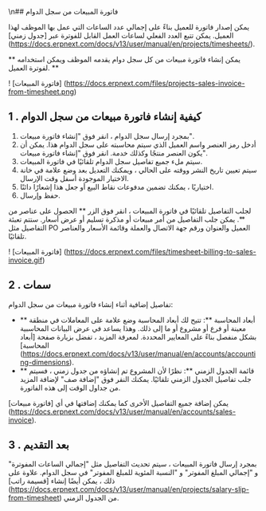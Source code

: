 \n## فاتورة المبيعات من سجل الدوام

يمكن إصدار فاتورة للعميل بناءً على إجمالي عدد الساعات التي عمل بها الموظف لهذا العميل. يمكن تتبع العدد الفعلي لساعات العمل القابل للفوترة عبر [جدول زمني] (https://docs.erpnext.com/docs/v13/user/manual/en/projects/timesheets/).

** يمكن إنشاء فاتورة مبيعات من كل سجل دوام يقدمه الموظف ويمكن استخدامه لفوترة العميل. **

! [فاتورة المبيعات] (https://docs.erpnext.com/files/projects-sales-invoice-from-timesheet.png)

## 1 \. كيفية إنشاء فاتورة مبيعات من سجل الدوام

1. بمجرد إرسال سجل الدوام ، انقر فوق "إنشاء فاتورة مبيعات".
2. أدخل رمز العنصر واسم العميل الذي سيتم محاسبته على سجل الدوام هذا. يمكن أن يكون العنصر منتجًا وكذلك خدمة. انقر فوق "إنشاء فاتورة مبيعات".
3. سيتم ملء جميع تفاصيل سجل الدوام تلقائيًا في فاتورة المبيعات.
4. سيتم تعيين تاريخ النشر ووقته على الحالي ، ويمكنك التعديل بعد وضع علامة في خانة الاختيار الموجودة أسفل وقت الإرسال.
5. اختياريًا ، يمكنك تضمين مدفوعات نقاط البيع أو جعل هذا إشعارًا دائنًا.
6. حفظ وإرسال.

لجلب التفاصيل تلقائيًا في فاتورة المبيعات ، انقر فوق الزر ** الحصول على عناصر من **. يمكن جلب التفاصيل من أمر مبيعات أو مذكرة تسليم أو عرض أسعار. ستتم تعبئة التفاصيل مثل PO العميل والعنوان ورقم جهة الاتصال والعملة وقائمة الأسعار والعناصر تلقائيًا.

! [فاتورة المبيعات] (https://docs.erpnext.com/files/timesheet-billing-to-sales-invoice.gif)

## 2 \. سمات

تفاصيل إضافية أثناء إنشاء فاتورة مبيعات من سجل الدوام:

* ** أبعاد المحاسبة **: تتيح لك أبعاد المحاسبة وضع علامة على المعاملات في منطقة معينة أو فرع أو مشروع أو ما إلى ذلك. وهذا يساعد في عرض البيانات المحاسبية بشكل منفصل بناءً على المعايير المحددة. لمعرفة المزيد ، تفضل بزيارة صفحة [أبعاد المحاسبة] (https://docs.erpnext.com/docs/v13/user/manual/en/accounts/accounting-dimensions).
* ** قائمة الجدول الزمني **: نظرًا لأن المشروع تم إنشاؤه من جدول زمني ، فسيتم جلب تفاصيل الجدول الزمني تلقائيًا. يمكنك النقر فوق "إضافة صف" لإضافة المزيد من جداول الوقت إلى هذه الفاتورة.

يمكن إضافة جميع التفاصيل الأخرى كما يمكنك إضافتها في أي [فاتورة مبيعات] (https://docs.erpnext.com/docs/v13/user/manual/en/accounts/sales-invoice).

## 3 \. بعد التقديم

بمجرد إرسال فاتورة المبيعات ، سيتم تحديث التفاصيل مثل "إجمالي الساعات المفوترة" و "إجمالي المبلغ المفوتر" و "النسبة المئوية للمبلغ المفوتر" في سجل الدوام. علاوة على ذلك ، يمكن أيضًا إنشاء [قسيمة راتب] (https://docs.erpnext.com/docs/v13/user/manual/en/projects/salary-slip-from-timesheet) من الجدول الزمني.